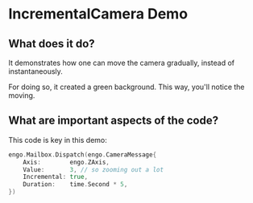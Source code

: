 # IncrementalCamera Demo

## What does it do?
It demonstrates how one can move the camera gradually, instead of instantaneously. 

For doing so, it created a green background. This way, you'll notice the moving.  

## What are important aspects of the code?
This code is key in this demo:

```go
engo.Mailbox.Dispatch(engo.CameraMessage{
    Axis:        engo.ZAxis,
    Value:       3, // so zooming out a lot
    Incremental: true,
    Duration:    time.Second * 5,
})
```
